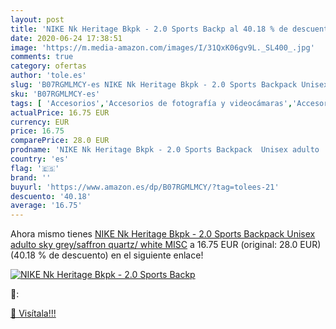 ```yaml
---
layout: post
title: 'NIKE Nk Heritage Bkpk - 2.0 Sports Backp al 40.18 % de descuento'
date: 2020-06-24 17:38:51
image: 'https://m.media-amazon.com/images/I/31QxK06gv9L._SL400_.jpg'
comments: true
category: ofertas
author: 'tole.es'
slug: 'B07RGMLMCY-es NIKE Nk Heritage Bkpk - 2.0 Sports Backpack Unisex adulto...'
sku: 'B07RGMLMCY-es'
tags: [ 'Accesorios','Accesorios de fotografía y videocámaras','Accesorios para portátiles y netbooks','Bolsas y fundas para cámaras compactas','Bolsas y fundas para cámaras digitales','Bolsas y fundas para cámaras,  videocámaras y prismáticos','Bolsas y fundas para portátiles y netbooks','Electrónica','Fotografía y videocámaras','Informática','Mochilas para portátiles y netbooks','backpack', ]
actualPrice: 16.75 EUR
currency: EUR
price: 16.75
comparePrice: 28.0 EUR
prodname: 'NIKE Nk Heritage Bkpk - 2.0 Sports Backpack  Unisex adulto  sky grey/saffron quartz/ white   MISC'
country: 'es'
flag: '🇪🇸'
brand: ''
buyurl: 'https://www.amazon.es/dp/B07RGMLMCY/?tag=tolees-21'
descuento: '40.18'
average: '16.75'
---
```


Ahora mismo tienes [NIKE Nk Heritage Bkpk - 2.0 Sports Backpack  Unisex adulto  sky grey/saffron quartz/ white   MISC](https://www.amazon.es/dp/B07RGMLMCY/?tag=tolees-21) a 16.75 EUR (original: 28.0 EUR) (40.18 %  de descuento) en el siguiente enlace!

[![NIKE Nk Heritage Bkpk - 2.0 Sports Backp](https://m.media-amazon.com/images/I/31QxK06gv9L._SL400_.jpg)](https://www.amazon.es/dp/B07RGMLMCY/?tag=tolees-21)

🔎:


[🛒 Visítala!!!](https://www.amazon.es/dp/B07RGMLMCY/?tag=tolees-21)
